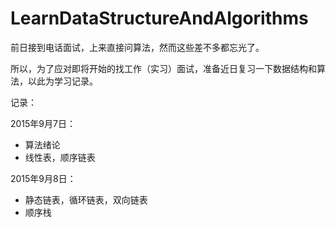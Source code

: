 # LearnDataStructureAndAlgorithms

前日接到电话面试，上来直接问算法，然而这些差不多都忘光了。

所以，为了应对即将开始的找工作（实习）面试，准备近日复习一下数据结构和算法，以此为学习记录。

记录：

2015年9月7日：

- 算法绪论
- 线性表，顺序链表

2015年9月8日：

- 静态链表，循环链表，双向链表
- 顺序栈